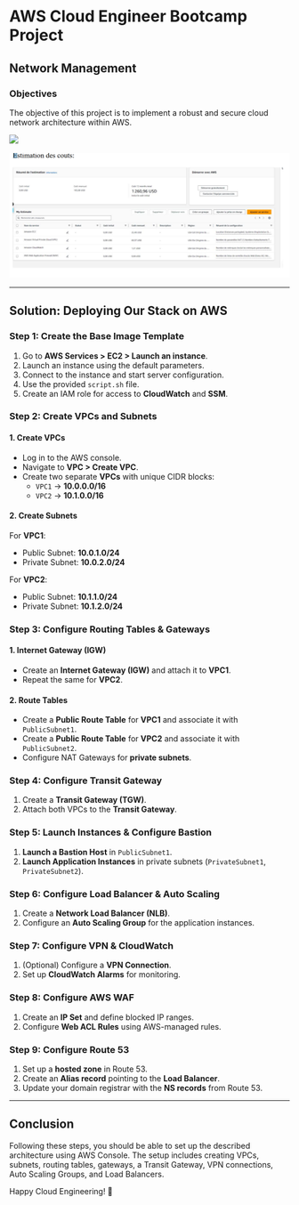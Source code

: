 # AWS Cloud Engineer Bootcamp Project

## Network Management

### Objectives
The objective of this project is to implement a robust and secure cloud network architecture within AWS.

![](reseaupng)


![](cout.png)

---

## Solution: Deploying Our Stack on AWS

### Step 1: Create the Base Image Template
1. Go to **AWS Services > EC2 > Launch an instance**.
2. Launch an instance using the default parameters.
3. Connect to the instance and start server configuration.
4. Use the provided `script.sh` file.
5. Create an IAM role for access to **CloudWatch** and **SSM**.

### Step 2: Create VPCs and Subnets
#### 1. Create VPCs
- Log in to the AWS console.
- Navigate to **VPC > Create VPC**.
- Create two separate **VPCs** with unique CIDR blocks:
  - `VPC1` → **10.0.0.0/16**
  - `VPC2` → **10.1.0.0/16**

#### 2. Create Subnets
For **VPC1**:
- Public Subnet: **10.0.1.0/24**
- Private Subnet: **10.0.2.0/24**

For **VPC2**:
- Public Subnet: **10.1.1.0/24**
- Private Subnet: **10.1.2.0/24**

### Step 3: Configure Routing Tables & Gateways
#### 1. Internet Gateway (IGW)
- Create an **Internet Gateway (IGW)** and attach it to **VPC1**.
- Repeat the same for **VPC2**.

#### 2. Route Tables
- Create a **Public Route Table** for **VPC1** and associate it with `PublicSubnet1`.
- Create a **Public Route Table** for **VPC2** and associate it with `PublicSubnet2`.
- Configure NAT Gateways for **private subnets**.

### Step 4: Configure Transit Gateway
1. Create a **Transit Gateway (TGW)**.
2. Attach both VPCs to the **Transit Gateway**.

### Step 5: Launch Instances & Configure Bastion
1. **Launch a Bastion Host** in `PublicSubnet1`.
2. **Launch Application Instances** in private subnets (`PrivateSubnet1`, `PrivateSubnet2`).

### Step 6: Configure Load Balancer & Auto Scaling
1. Create a **Network Load Balancer (NLB)**.
2. Configure an **Auto Scaling Group** for the application instances.

### Step 7: Configure VPN & CloudWatch
1. (Optional) Configure a **VPN Connection**.
2. Set up **CloudWatch Alarms** for monitoring.

### Step 8: Configure AWS WAF
1. Create an **IP Set** and define blocked IP ranges.
2. Configure **Web ACL Rules** using AWS-managed rules.

### Step 9: Configure Route 53
1. Set up a **hosted zone** in Route 53.
2. Create an **Alias record** pointing to the **Load Balancer**.
3. Update your domain registrar with the **NS records** from Route 53.

---

## Conclusion
Following these steps, you should be able to set up the described architecture using AWS Console. The setup includes creating VPCs, subnets, routing tables, gateways, a Transit Gateway, VPN connections, Auto Scaling Groups, and Load Balancers.

Happy Cloud Engineering! 🚀

